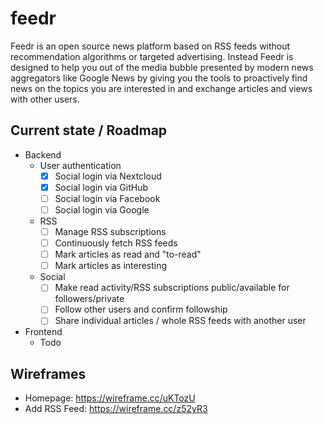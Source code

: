 # feedr

Feedr is an open source news platform based on RSS feeds without recommendation algorithms or
targeted advertising. Instead Feedr is designed to help you out of the media bubble presented
by modern news aggregators like Google News by giving you the tools to proactively find news on
the topics you are interested in and exchange articles and views with other users.

## Current state / Roadmap

* Backend
  * User authentication
    * [x] Social login via Nextcloud
    * [x] Social login via GitHub
    * [ ] Social login via Facebook
    * [ ] Social login via Google
  * RSS
    * [ ] Manage RSS subscriptions
    * [ ] Continuously fetch RSS feeds
    * [ ] Mark articles as read and "to-read"
    * [ ] Mark articles as interesting
  * Social
    * [ ] Make read activity/RSS subscriptions public/available for followers/private
    * [ ] Follow other users and confirm followship
    * [ ] Share individual articles / whole RSS feeds with another user
* Frontend
  * Todo


## Wireframes

* Homepage: https://wireframe.cc/uKTozU
* Add RSS Feed: https://wireframe.cc/z52yR3
